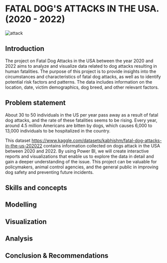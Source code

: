 # FATAL DOG'S ATTACKS IN THE USA.  (2020 - 2022)
![attack](https://www.keithstonelaw.com/wp-content/uploads/2016/08/shutterstock_662031211.jpg) 

## Introduction
The project on Fatal Dog Attacks in the USA between the year 2020 and 2022 aims to analyze and visualize data related to dog attacks resulting in human fatalities. The purpose of this project is to provide insights into the circumstances and characteristics of fatal dog attacks, as well as to identify potential risk factors and patterns. The data includes information on the location, date, victim demographics, dog breed, and other relevant factors. 

## Problem statement
About 30 to 50 individuals in the US per year pass away as a result of fatal dog attacks, and the rate of these fatalities seems to be rising. Every year, around 4.5 million Americans are bitten by dogs, which causes 6,000 to 13,000 individuals to be hospitalized in the country.

This dataset https://www.kaggle.com/datasets/kabhishm/fatal-dog-attacks-in-the-us-202022 contains information collected on dogs attack in the USA between 2020 and 2022. 
By using Power BI, we will create interactive reports and visualizations that enable us to explore the data in detail and gain a deeper understanding of the issue. This project can be valuable for policymakers, animal control agencies, and the general public in improving dog safety and preventing future incidents.

## Skills and concepts

## Modelling

## Visualization

## Analysis

## Conclusion & Recommendations
